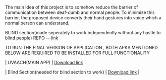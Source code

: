 The main idea of this project is to somehow reduce the barrier of communication between deaf-dumb and normal people. To minimize this barrier, the proposed device converts their hand gestures into voice which a normal person can understand.

BLIND section(made seperately to work independently without any hastle to blind people) REPO -- [link](https://github.com/yashtronx/_Blind_)


TO RUN THE FINAL VERSION OF APPLICATION , BOTH APKS MENTIONED BELOW ARE REQUIRED TO BE INSTALLED FOR FULL FUNCTIONALITY


| UVAACH(MAIN APP) | [Download link](https://drive.google.com/file/d/1LmyqCtwk_IGmrxBAbvHK_HdtXUWiYRi1/view?usp=sharing) |

| Blind Section(needed for blind section to work) | [Download link](https://drive.google.com/file/d/1o7bYhfoXy86LMf42NcuFOVU8pWUT_Wzw/view?usp=sharing) |
